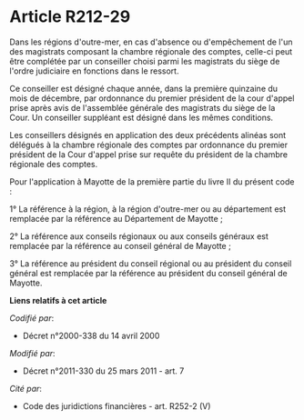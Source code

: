 # Article R212-29

Dans les régions d'outre-mer, en cas d'absence ou d'empêchement de l'un des magistrats composant la chambre régionale des
comptes, celle-ci peut être complétée par un conseiller choisi parmi les magistrats du siège de l'ordre judiciaire en
fonctions dans le ressort.

Ce conseiller est désigné chaque année, dans la première quinzaine du mois de décembre, par ordonnance du premier président
de la cour d'appel prise après avis de l'assemblée générale des magistrats du siège de la Cour. Un conseiller suppléant est
désigné dans les mêmes conditions.

Les conseillers désignés en application des deux précédents alinéas sont délégués à la chambre régionale des comptes par
ordonnance du premier président de la Cour d'appel prise sur requête du président de la chambre régionale des comptes.

Pour l'application à Mayotte de la première partie du livre II du présent code :

1° La référence à la région, à la région d'outre-mer ou au département est remplacée par la référence au Département de
Mayotte ;

2° La référence aux conseils régionaux ou aux conseils généraux est remplacée par la référence au conseil général de
Mayotte ;

3° La référence au président du conseil régional ou au président du conseil général est remplacée par la référence au
président du conseil général de Mayotte.

**Liens relatifs à cet article**

_Codifié par_:

  - Décret n°2000-338 du 14 avril 2000

_Modifié par_:

  - Décret n°2011-330 du 25 mars 2011 - art. 7

_Cité par_:

  - Code des juridictions financières - art. R252-2 (V)
